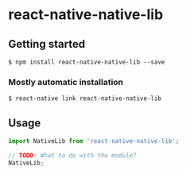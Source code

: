 # react-native-native-lib

## Getting started

`$ npm install react-native-native-lib --save`

### Mostly automatic installation

`$ react-native link react-native-native-lib`

## Usage
```javascript
import NativeLib from 'react-native-native-lib';

// TODO: What to do with the module?
NativeLib;
```
